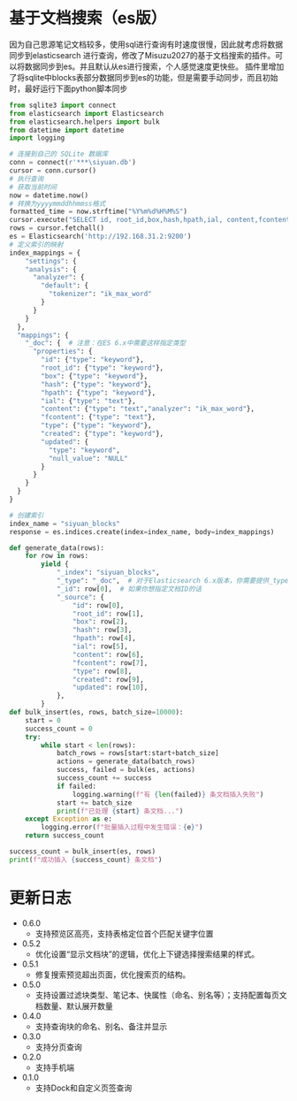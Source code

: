# 基于文档搜索（es版）

因为自己思源笔记文档较多，使用sql进行查询有时速度很慢，因此就考虑将数据同步到elasticsearch 进行查询，修改了Misuzu2027的基于文档搜索的插件。可以将数据同步到es。并且默认从es进行搜索，个人感觉速度更快些。
插件里增加了将sqlite中blocks表部分数据同步到es的功能，但是需要手动同步，而且初始时，最好运行下面python脚本同步
```python
from sqlite3 import connect
from elasticsearch import Elasticsearch
from elasticsearch.helpers import bulk
from datetime import datetime  
import logging

# 连接到自己的 SQLite 数据库
conn = connect(r'***\siyuan.db')
cursor = conn.cursor()
# 执行查询
# 获取当前时间  
now = datetime.now()
# 转换为yyyymmddhhmmss格式  
formatted_time = now.strftime("%Y%m%d%H%M%S")  
cursor.execute("SELECT id, root_id,box,hash,hpath,ial, content,fcontent, type, created, updated FROM blocks WHERE created < ?", (formatted_time,))
rows = cursor.fetchall()
es = Elasticsearch('http://192.168.31.2:9200')
# 定义索引的映射
index_mappings = {
    "settings": {
    "analysis": {
      "analyzer": {
        "default": {
          "tokenizer": "ik_max_word"
        }
      }
    }
  },
  "mappings": {
    "_doc": {  # 注意：在ES 6.x中需要这样指定类型
      "properties": {
        "id": {"type": "keyword"},
        "root_id": {"type": "keyword"},
        "box": {"type": "keyword"},
        "hash": {"type": "keyword"},
        "hpath": {"type": "keyword"},
        "ial": {"type": "text"},
        "content": {"type": "text","analyzer": "ik_max_word"},
        "fcontent": {"type": "text"},
        "type": {"type": "keyword"},
        "created": {"type": "keyword"},
        "updated": {
          "type": "keyword",
          "null_value": "NULL"  
        }
      }
    }
  }
}

# 创建索引
index_name = "siyuan_blocks"
response = es.indices.create(index=index_name, body=index_mappings)

def generate_data(rows):
    for row in rows:
        yield {
            "_index": "siyuan_blocks",
            "_type": "_doc",  # 对于Elasticsearch 6.x版本，你需要提供_type; 通常使用_doc作为类型
            "_id": row[0],  # 如果你想指定文档ID的话
            "_source": {
                "id": row[0],
                "root_id": row[1],
                "box": row[2],
                "hash": row[3],
                "hpath": row[4],
                "ial": row[5],
                "content": row[6],
                "fcontent": row[7],
                "type": row[8],
                "created": row[9],
                "updated": row[10],
            },
        }
def bulk_insert(es, rows, batch_size=10000):
    start = 0
    success_count = 0
    try:
        while start < len(rows):
            batch_rows = rows[start:start+batch_size]
            actions = generate_data(batch_rows)
            success, failed = bulk(es, actions)
            success_count += success
            if failed:
                logging.warning(f"有 {len(failed)} 条文档插入失败")
            start += batch_size
            print(f"已处理 {start} 条文档...")
    except Exception as e:
        logging.error(f"批量插入过程中发生错误：{e}")
    return success_count

success_count = bulk_insert(es, rows)
print(f"成功插入 {success_count} 条文档")
```

# 更新日志

* 0.6.0
  * 支持预览区高亮，支持表格定位首个匹配关键字位置
* 0.5.2
  * 优化设置“显示文档块”的逻辑，优化上下键选择搜索结果的样式。
* 0.5.1
  * 修复搜索预览超出页面，优化搜索页的结构。
* 0.5.0
  * 支持设置过滤块类型、笔记本、快属性（命名、别名等）；支持配置每页文档数量、默认展开数量
* 0.4.0
  * 支持查询块的命名、别名、备注并显示
* 0.3.0
  * 支持分页查询
* 0.2.0
  * 支持手机端
* 0.1.0
  * 支持Dock和自定义页签查询

